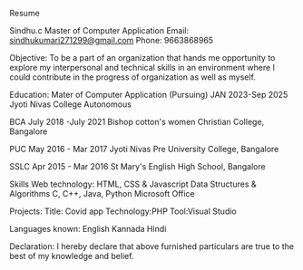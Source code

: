 Resume

Sindhu.c
Master of Computer Application
Email: sindhukumari271299@gmail.com
Phone: 9663868965

Objective:
To be a part of an organization that hands me opportunity to explore my
interpersonal and technical skills in an environment where I could contribute in the
progress of organization as well as myself.

Education:
Mater of Computer Application (Pursuing)
JAN 2023-Sep 2025
Jyoti Nivas College Autonomous

BCA
July 2018 -July 2021
Bishop cotton's women Christian College, Bangalore

PUC
May 2016 - Mar 2017
Jyoti Nivas Pre University College, Bangalore

SSLC
Apr 2015 - Mar 2016
St Mary's English High School, Bangalore

Skills
Web technology: HTML, CSS & Javascript
Data Structures & Algorithms
C, C++, Java, Python
Microsoft Office

Projects:
Title: Covid app
Technology:PHP
Tool:Visual Studio

Languages known:
English
Kannada
Hindi

Declaration:
I hereby declare that above furnished particulars are true to the best of my knowledge and belief.
